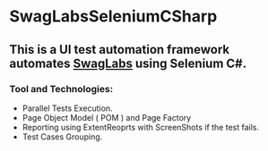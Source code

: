 # SwagLabsSeleniumCSharp
## This is a  UI test automation framework automates [SwagLabs](https://www.saucedemo.com/) using Selenium C#.

### Tool and Technologies: 
- Parallel Tests Execution.
- Page Object Model ( POM ) and Page Factory
- Reporting using ExtentReoprts with ScreenShots if the test fails.
- Test Cases Grouping.
